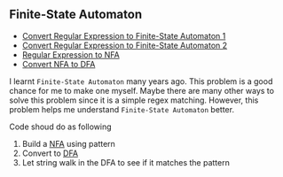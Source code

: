 ## Finite-State Automaton 

 * [Convert Regular Expression to Finite-State Automaton 1](https://www.youtube.com/watch?v=GwsU2LPs85U)
 * [Convert Regular Expression to Finite-State Automaton 2](https://www.youtube.com/watch?v=shN_kHBFOUE)
 * [Regular Expression to NFA](https://www.youtube.com/watch?v=RYNN-tb9WxI)
 * [Convert NFA to DFA](https://www.youtube.com/watch?v=taClnxU-nao)


I learnt `Finite-State Automaton` many years ago. This problem is a good chance for me to make one myself.
Maybe there are many other ways to solve this problem since it is a simple regex matching. 
However, this problem helps me understand `Finite-State Automaton` better.

Code shoud do as following


 1. Build a [NFA](http://en.wikipedia.org/wiki/Nondeterministic_finite_automaton_with_%CE%B5-moves) using pattern
 1. Convert to [DFA](http://en.wikipedia.org/wiki/Deterministic_finite_automaton)
 1. Let string walk in the DFA to see if it matches the pattern



